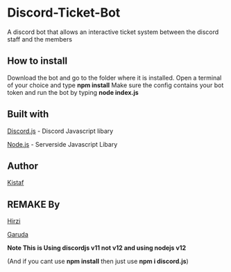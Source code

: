 # Discord-Ticket-Bot
A discord bot that allows an interactive ticket system between the discord staff and the members

## How to install
Download the bot and go to the folder where it is installed.
Open a terminal of your choice and type **npm install**
Make sure the config contains your bot token and run the bot by typing **node index.js**

## Built with
[Discord.js](https://discord.js.org/) - Discord Javascript libary

[Node.js](https://nodejs.org/en//) - Serverside Javascript Libary

## Author
[Kistaf](https://github.com/Kistaf)

## REMAKE By
[Hirzi](https://github.com/HirziGamingYT)

[Garuda](https://github.com/GARUDA2703)

**Note This is Using discordjs v11 not v12 and using nodejs v12**

(And if you cant use **npm install** then just use **npm i discord.js**)
